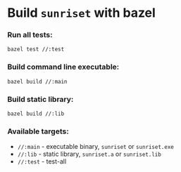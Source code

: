 Build `sunriset` with bazel
===========================

### Run all tests:

```bazel test //:test```

### Build command line executable:

```bazel build //:main```

### Build static library:

```bazel build //:lib```

### Available targets:

* `//:main` - executable binary, `sunriset` or `sunriset.exe`
* `//:lib` - static library, `sunriset.a` or `sunriset.lib`
* `//:test` - test-all
